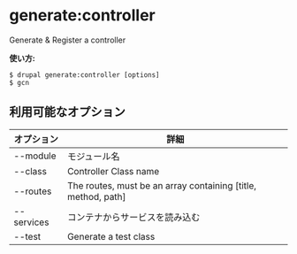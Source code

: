 # generate:controller
Generate & Register a controller

**使い方:**
```
$ drupal generate:controller [options]
$ gcn  
```

## 利用可能なオプション
オプション | 詳細
-------|-------------
--module | モジュール名
--class | Controller Class name
--routes | The routes, must be an array containing [title, method, path]
--services | コンテナからサービスを読み込む
--test | Generate a test class
